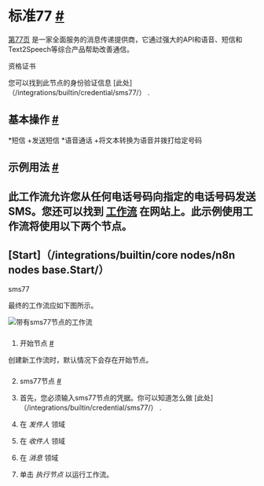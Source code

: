 


 标准77
 [#](#标准77 "永久链接")
=====================================



[第77页](https://www.sms77.io/) 
 是一家全面服务的消息传递提供商，它通过强大的API和语音、短信和Text2Speech等综合产品帮助改善通信。
 




 资格证书
 



 您可以找到此节点的身份验证信息
 [此处]（/integrations/builtin/credential/sms77/）
 .
 




 基本操作
 [#](#基本操作 "永久链接")
-----------------------------------------------------------


*短信
	+发送短信
*语音通话
	+将文本转换为语音并拨打给定号码



 示例用法
 [#](#示例用法 "永久链接")
-----------------------------------------------------



 此工作流允许您从任何电话号码向指定的电话号码发送SMS。您还可以找到
 [工作流](https://n8n.io/workflows/469) 
 在网站上。此示例使用工作流将使用以下两个节点。
-
 [Start]（/integrations/builtin/core nodes/n8n nodes base.Start/）
 -
 sms77




 最终的工作流应如下图所示。
 



![带有sms77节点的工作流](https://d33wubrfki0l68.cloudfront.net/b698613ef1b3278587e6c630d13ab5ed7dd19aa4/a4f57/_images/integrations/builtin/app-nodes/sms77/workflow.png)



### 
 1. 开始节点
 [#](#1-start-node "永久链接")



 创建新工作流时，默认情况下会存在开始节点。
 


### 
 2. sms77节点
 [#](#2-sms77-node "永久链接")


1. 首先，您必须输入sms77节点的凭据。你可以知道怎么做
 [此处]（/integrations/builtin/credential/sms77/）
 .
2. 在
 *发件人*
 领域
3. 在
 *收件人*
 领域
4. 在
 *消息*
 领域
5. 单击
 *执行节点*
 以运行工作流。




